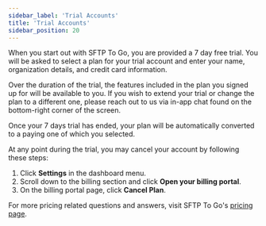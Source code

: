 ```yaml
---
sidebar_label: 'Trial Accounts'
title: 'Trial Accounts'
sidebar_position: 20
---
```

When you start out with SFTP To Go, you are provided a 7 day free trial. You will be asked to select a plan for your trial account and enter your name, organization details, and credit card information. 

Over the duration of the trial, the features included in the plan you signed up for will be available to you. If you wish to extend your trial or change the plan to a different one, please reach out to us via in-app chat found on the bottom-right corner of the screen.

Once your 7 days trial has ended, your plan will be automatically converted to a paying one of which you selected.

At any point during the trial, you may cancel your account by following these steps:

1. Click **Settings** in the dashboard menu.
2. Scroll down to the billing section and click **Open your billing portal**.
3. On the billing portal page, click **Cancel Plan**.


For more pricing related questions and answers, visit SFTP To Go's [pricing page](https://sftptogo.com/pricing).
